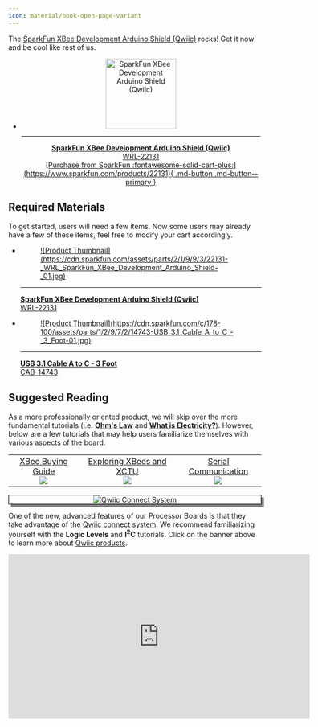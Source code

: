 ```yaml
---
icon: material/book-open-page-variant
---
```


The [SparkFun XBee Development Arduino Shield (Qwiic)](https://www.sparkfun.com/products/22131) rocks! Get it now and be cool like rest of us. 

<center>
<div class="grid cards" style="width:500px;" markdown>

-   <a href="https://www.sparkfun.com/products/22131">
      <figure markdown>
        <img src="https://cdn.sparkfun.com/assets/parts/2/1/9/9/3/22131-_WRL_SparkFun_XBee_Development_Arduino_Shield-_01.jpg" style="width:140px; height:140px; object-fit:contain;" alt="SparkFun XBee Development Arduino Shield (Qwiic)">
      </figure>
    </a>

    ---

    <a href="https://www.sparkfun.com/products/22131">
      <b>SparkFun XBee Development Arduino Shield (Qwiic)</b>
      <br />
      WRL-22131
      <br />
      <center>[Purchase from SparkFun :fontawesome-solid-cart-plus:](https://www.sparkfun.com/products/22131){ .md-button .md-button--primary }</center>
    </a>

</div>
</center>
<!--
<div style="text-align: center;">
  <iframe width="560" height="315" src="https://www.youtube.com/embed/R37YaJobexs" title="YouTube video player" frameborder="0" allow="accelerometer; autoplay; clipboard-write; encrypted-media; gyroscope; picture-in-picture; web-share" allowfullscreen></iframe>
</div>
-->

## Required Materials
To get started, users will need a few items. Now some users may already have a few of these items, feel free to modify your cart accordingly.

<div class="grid cards" markdown>

-   <a href="https://www.sparkfun.com/products/22131">
    <figure markdown>
    ![Product Thumbnail](https://cdn.sparkfun.com/assets/parts/2/1/9/9/3/22131-_WRL_SparkFun_XBee_Development_Arduino_Shield-_01.jpg)
    </figure>

    ---

    **SparkFun XBee Development Arduino Shield (Qwiic)**<br>
    WRL-22131</a>

-   <a href="https://www.sparkfun.com/products/14743">
    <figure markdown>
    ![Product Thumbnail](https://cdn.sparkfun.com/c/178-100/assets/parts/1/2/9/7/2/14743-USB_3.1_Cable_A_to_C_-_3_Foot-01.jpg)
    </figure>

    ---

    **USB 3.1 Cable A to C - 3 Foot**<br>
    CAB-14743</a>

</div>


## Suggested Reading

As a more professionally oriented product, we will skip over the more fundamental tutorials (i.e. [**Ohm's Law**](https://learn.sparkfun.com/tutorials/voltage-current-resistance-and-ohms-law) and [**What is Electricity?**](https://learn.sparkfun.com/tutorials/what-is-electricity)). However, below are a few tutorials that may help users familiarize themselves with various aspects of the board.


<table style="border-style:none">
    <tr>
        <td align="center">
            <a href="https://www.sparkfun.com/pages/xbee_guide">XBee Buying Guide<br>
            <img src="https://cdn.sparkfun.com/c/178-100/assets/learn_tutorials/3/5/3/action-usb.jpg" ></a>
        </td>
        <td align="center">
            <a href="https://learn.sparkfun.com/tutorials/exploring-xbees-and-xctu">Exploring XBees and XCTU<br>
            <img src="https://cdn.sparkfun.com/c/178-100/assets/learn_tutorials/2/2/3/xbee-wire.jpg"></a>
        </td>
        <td align="center">
            <a href="https://learn.sparkfun.com/tutorials/serial-communication">Serial Communication<br>
            <img src="https://cdn.sparkfun.com/c/178-100//assets/7/d/f/9/9/50d24be7ce395f1f6c000000.jpg"></a>
        </td>
    </tr>
</table>

<center>
<div align="center">
    <div style="top:5px;left:5px;background-color:Gray;position:relative">
        <div style="top:-5px;left:-5px;background-color:#ffffff;position:relative;border:1px solid black;">
            <a href="https://www.sparkfun.com/qwiic"><img src="https://cdn.sparkfun.com/assets/custom_pages/2/7/2/qwiic-logo.png" alt="Qwiic Connect System" title="Qwiic Connect System"></a>
        </div>
    </div>
</div>
</center>

One of the new, advanced features of our Processor Boards is that they take advantage of the [Qwiic connect system](https://www.sparkfun.com/qwiic). We recommend familiarizing yourself with the **Logic Levels** and **I<sup>2</sup>C** tutorials.  Click on the banner above to learn more about [Qwiic products](https://www.sparkfun.com/qwiic).

<center>
    <iframe width="600" height="327" src="https://www.youtube.com/embed/x0RDEHqFIF8" title="SparkFun's Qwiic Connect System" frameborder="0" allow="accelerometer; autoplay; clipboard-write; encrypted-media; gyroscope; picture-in-picture" allowfullscreen></iframe>
</center>